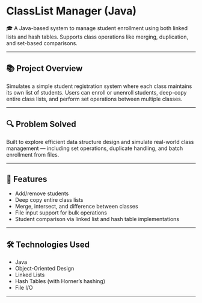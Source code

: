 # ClassList Manager (Java)

🎓 A Java-based system to manage student enrollment using both linked lists and hash tables. Supports class operations like merging, duplication, and set-based comparisons.

---

## 📚 Project Overview

Simulates a simple student registration system where each class maintains its own list of students. Users can enroll or unenroll students, deep-copy entire class lists, and perform set operations between multiple classes.

---

## 🔍 Problem Solved

Built to explore efficient data structure design and simulate real-world class management — including set operations, duplicate handling, and batch enrollment from files.

---

## 🧠 Features

- Add/remove students
- Deep copy entire class lists
- Merge, intersect, and difference between classes
- File input support for bulk operations
- Student comparison via linked list and hash table implementations

---

## 🛠 Technologies Used

- Java
- Object-Oriented Design
- Linked Lists
- Hash Tables (with Horner’s hashing)
- File I/O

---

